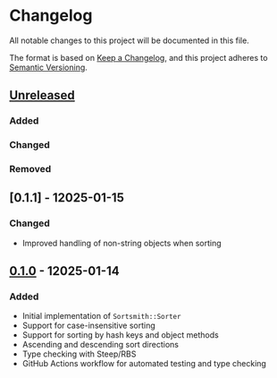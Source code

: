 # Changelog

All notable changes to this project will be documented in this file.

The format is based on [Keep a Changelog](https://keepachangelog.com/en/1.1.0/),
and this project adheres to [Semantic Versioning](https://semver.org/spec/v2.0.0.html).

## [Unreleased]

### Added

### Changed

### Removed

## [0.1.1] - 12025-01-15

### Changed
- Improved handling of non-string objects when sorting

## [0.1.0] - 12025-01-14

### Added
- Initial implementation of `Sortsmith::Sorter`
- Support for case-insensitive sorting
- Support for sorting by hash keys and object methods
- Ascending and descending sort directions
- Type checking with Steep/RBS
- GitHub Actions workflow for automated testing and type checking

[unreleased]: https://github.com/itsthedevman/sortsmith/compare/v0.1.1...HEAD
[0.2.0]: https://github.com/itsthedevman/sortsmith/compare/v0.1.0...v0.1.1
[0.1.0]: https://github.com/itsthedevman/sortsmith/compare/ac357965a1bc641d187333a5b032c5a423020ae9...v0.1.0
